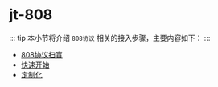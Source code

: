 
# jt-808

::: tip
本小节将介绍 `808协议` 相关的接入步骤，主要内容如下：
:::

- [808协议扫盲](pages/jt-808/basic/protocol-introduction.md)
- [快速开始](pages/jt-808/basic/quick-start.md)
- [定制化](pages/jt-808/basic/customized.md)
